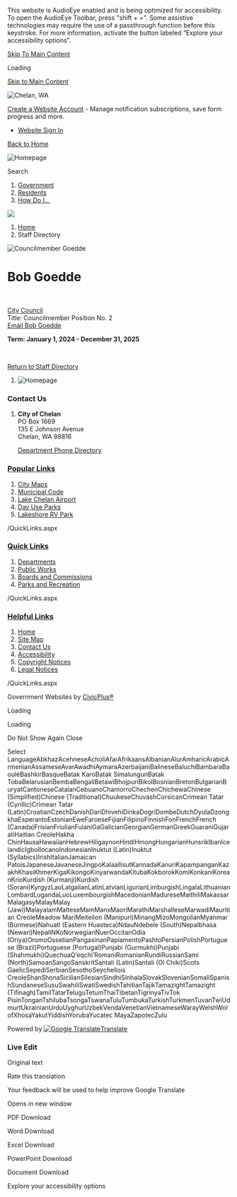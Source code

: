 This website is AudioEye enabled and is being optimized for accessibility. To open the AudioEye Toolbar, press "shift + =". Some assistive technologies may require the use of a passthrough function before this keystroke. For more information, activate the button labeled “Explore your accessibility options”.

[Skip To Main Content](https://cityofchelan.us/directory.aspx?EID=82%2F)

Loading

[Skip to Main Content](https://cityofchelan.us/directory.aspx?EID=82%2F)

![Chelan, WA](https://cityofchelan.us/ImageRepository/Document?documentID=27)

[Create a Website Account](https://cityofchelan.us/MyAccount/ProfileCreate) - Manage notification subscriptions, save form progress and more.   

- [Website Sign In](https://cityofchelan.us/MyAccount)

[Back to Home](https://cityofchelan.us)

![Homepage](https://cityofchelan.us/ImageRepository/Document?documentID=80)

Search

1. [Government](https://cityofchelan.us/27/Government)
2. [Residents](https://cityofchelan.us/31/Residents)
3. [How Do I...](https://cityofchelan.us/9/How-Do-I)

<!--THE END-->

![](https://cityofchelan.us/ImageRepository/Document?documentID=77)

1. [Home](https://cityofchelan.us)
2. Staff Directory

![Councilmember Goedde](https://cityofchelan.us/ImageRepository/Document?documentID=937)

# Bob Goedde

 

[City Council](https://cityofchelan.us/Directory.aspx?DID=16)  
Title: Councilmember Position No. 2  
[Email Bob Goedde](mailto:rgoedde@cityofchelan.us)

**Term: January 1, 2024 - December 31, 2025**

 

[Return to Staff Directory](https://cityofchelan.us/Directory.aspx)

1. ![Homepage](https://cityofchelan.us/ImageRepository/Document?documentId=86)

### Contact Us

1. **City of Chelan**  
   PO Box 1669  
   135 E Johnson Avenue  
   Chelan, WA 98816
   
   [Department Phone Directory](https://cityofchelan.us/Directory.aspx)

### [Popular Links](https://cityofchelan.us/QuickLinks.aspx?CID=24)

1. [City Maps](https://cityofchelan.us/269/City-Maps)
2. [Municipal Code](https://cityofchelan.us/208/Municipal-Code)
3. [Lake Chelan Airport](https://cityofchelan.us/213/Lake-Chelan-Airport)
4. [Day Use Parks](https://cityofchelan.us/180/Day-Use-Parks)
5. [Lakeshore RV Park](https://cityofchelan.us/194/Lakeshore-RV-Park)

/QuickLinks.aspx

### [Quick Links](https://cityofchelan.us/QuickLinks.aspx?CID=15)

1. [Departments](https://cityofchelan.us/157/City-Departments)
2. [Public Works](https://cityofchelan.us/163/Public-Works)
3. [Boards and Commissions](https://cityofchelan.us/202/Boards-Commissions)
4. [Parks and Recreation](https://cityofchelan.us/346/Parks-Recreation)

/QuickLinks.aspx

### [Helpful Links](https://cityofchelan.us/QuickLinks.aspx?CID=16)

1. [Home](https://cityofchelan.us)
2. [Site Map](https://cityofchelan.us/sitemap)
3. [Contact Us](https://cityofchelan.us/directory.aspx)
4. [Accessibility](https://cityofchelan.us/accessibility)
5. [Copyright Notices](https://cityofchelan.us/copyright)
6. [Legal Notices](https://cityofchelan.us/332/2356/Legal-Notices)

/QuickLinks.aspx

Government Websites by [CivicPlus®](https://connect.civicplus.com/referral)

Loading

Loading

Do Not Show Again Close

Select LanguageAbkhazAcehneseAcholiAfarAfrikaansAlbanianAlurAmharicArabicArmenianAssameseAvarAwadhiAymaraAzerbaijaniBalineseBaluchiBambaraBaouléBashkirBasqueBatak KaroBatak SimalungunBatak TobaBelarusianBembaBengaliBetawiBhojpuriBikolBosnianBretonBulgarianBuryatCantoneseCatalanCebuanoChamorroChechenChichewaChinese (Simplified)Chinese (Traditional)ChuukeseChuvashCorsicanCrimean Tatar (Cyrillic)Crimean Tatar (Latin)CroatianCzechDanishDariDhivehiDinkaDogriDombeDutchDyulaDzongkhaEsperantoEstonianEweFaroeseFijianFilipinoFinnishFonFrenchFrench (Canada)FrisianFriulianFulaniGaGalicianGeorgianGermanGreekGuaraniGujaratiHaitian CreoleHakha ChinHausaHawaiianHebrewHiligaynonHindiHmongHungarianHunsrikIbanIcelandicIgboIlocanoIndonesianInuktut (Latin)Inuktut (Syllabics)IrishItalianJamaican PatoisJapaneseJavaneseJingpoKalaallisutKannadaKanuriKapampanganKazakhKhasiKhmerKigaKikongoKinyarwandaKitubaKokborokKomiKonkaniKoreanKrioKurdish (Kurmanji)Kurdish (Sorani)KyrgyzLaoLatgalianLatinLatvianLigurianLimburgishLingalaLithuanianLombardLugandaLuoLuxembourgishMacedonianMadureseMaithiliMakassarMalagasyMalayMalay (Jawi)MalayalamMalteseMamManxMaoriMarathiMarshalleseMarwadiMauritian CreoleMeadow MariMeiteilon (Manipuri)MinangMizoMongolianMyanmar (Burmese)Nahuatl (Eastern Huasteca)NdauNdebele (South)Nepalbhasa (Newari)NepaliNKoNorwegianNuerOccitanOdia (Oriya)OromoOssetianPangasinanPapiamentoPashtoPersianPolishPortuguese (Brazil)Portuguese (Portugal)Punjabi (Gurmukhi)Punjabi (Shahmukhi)QuechuaQʼeqchiʼRomaniRomanianRundiRussianSami (North)SamoanSangoSanskritSantali (Latin)Santali (Ol Chiki)Scots GaelicSepediSerbianSesothoSeychellois CreoleShanShonaSicilianSilesianSindhiSinhalaSlovakSlovenianSomaliSpanishSundaneseSusuSwahiliSwatiSwedishTahitianTajikTamazightTamazight (Tifinagh)TamilTatarTeluguTetumThaiTibetanTigrinyaTivTok PisinTonganTshilubaTsongaTswanaTuluTumbukaTurkishTurkmenTuvanTwiUdmurtUkrainianUrduUyghurUzbekVendaVenetianVietnameseWarayWelshWolofXhosaYakutYiddishYorubaYucatec MayaZapotecZulu

Powered by [![Google Translate](https://www.gstatic.com/images/branding/googlelogo/1x/googlelogo_color_42x16dp.png)Translate](https://translate.google.com)

### Live Edit

Original text

Rate this translation

Your feedback will be used to help improve Google Translate

Opens in new window

PDF Download

Word Download

Excel Download

PowerPoint Download

Document Download

Explore your accessibility options
